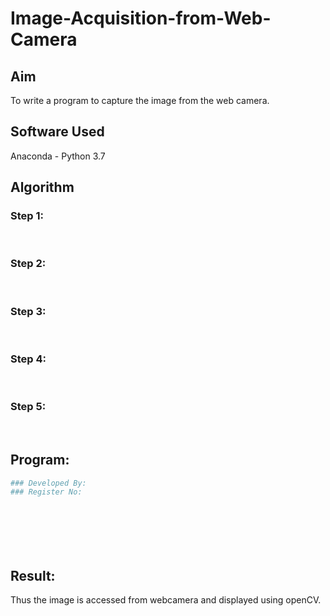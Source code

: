 # Image-Acquisition-from-Web-Camera
## Aim
To write a program to capture the image from the web camera.
## Software Used
Anaconda - Python 3.7
## Algorithm
### Step 1:
<br>

### Step 2:
<br>

### Step 3:
<br>

### Step 4:
<br>

### Step 5:
<br>

## Program:
``` Python
### Developed By:
### Register No:








```
## Result:
Thus the image is accessed from webcamera and displayed using openCV.
